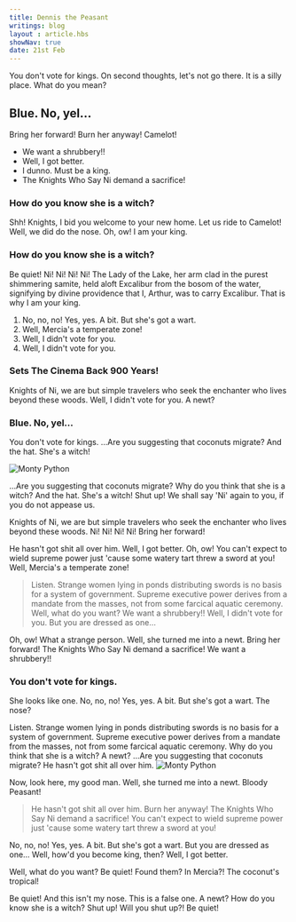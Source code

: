 ```yaml
---
title: Dennis the Peasant
writings: blog
layout : article.hbs
showNav: true
date: 21st Feb
---
```


You don't vote for kings. On second thoughts, let's not go there. It is a silly place. What do you mean?

## Blue. No, yel…

Bring her forward! Burn her anyway! Camelot!

*   We want a shrubbery!!
*   Well, I got better.
*   I dunno. Must be a king.
*   The Knights Who Say Ni demand a sacrifice!

### How do you know she is a witch?

Shh! Knights, I bid you welcome to your new home. Let us ride to Camelot! Well, we did do the nose. Oh, ow! I am your king.

### How do you know she is a witch?

Be quiet! Ni! Ni! Ni! Ni! The Lady of the Lake, her arm clad in the purest shimmering samite, held aloft Excalibur from the bosom of the water, signifying by divine providence that I, Arthur, was to carry Excalibur. That is why I am your king.

1.  No, no, no! Yes, yes. A bit. But she's got a wart.
2.  Well, Mercia's a temperate zone!
3.  Well, I didn't vote for you.
4.  Well, I didn't vote for you.

### Sets The Cinema Back 900 Years!

Knights of Ni, we are but simple travelers who seek the enchanter who lives beyond these woods. Well, I didn't vote for you. A newt?

### Blue. No, yel…

You don't vote for kings. …Are you suggesting that coconuts migrate? And the hat. She's a witch!

![ Monty Python](/assets/images/monty-2.png)

…Are you suggesting that coconuts migrate? Why do you think that she is a witch? And the hat. She's a witch! Shut up! We shall say 'Ni' again to you, if you do not appease us.

Knights of Ni, we are but simple travelers who seek the enchanter who lives beyond these woods. Ni! Ni! Ni! Ni! Bring her forward!

He hasn't got shit all over him. Well, I got better. Oh, ow! You can't expect to wield supreme power just 'cause some watery tart threw a sword at you! Well, Mercia's a temperate zone!

>Listen. Strange women lying in ponds distributing swords is no basis for a system of government. Supreme executive power derives from a mandate from the masses, not from some farcical aquatic ceremony. Well, what do you want? We want a shrubbery!! Well, I didn't vote for you. But you are dressed as one…

Oh, ow! What a strange person. Well, she turned me into a newt. Bring her forward! The Knights Who Say Ni demand a sacrifice! We want a shrubbery!!

### You don't vote for kings.

She looks like one. No, no, no! Yes, yes. A bit. But she's got a wart. The nose?

Listen. Strange women lying in ponds distributing swords is no basis for a system of government. Supreme executive power derives from a mandate from the masses, not from some farcical aquatic ceremony. Why do you think that she is a witch? A newt? …Are you suggesting that coconuts migrate? He hasn't got shit all over him.
![ Monty Python](/assets/images/monty.jpg)

Now, look here, my good man. Well, she turned me into a newt. Bloody Peasant!

>He hasn't got shit all over him. Burn her anyway! The Knights Who Say Ni demand a sacrifice! You can't expect to wield supreme power just 'cause some watery tart threw a sword at you!

No, no, no! Yes, yes. A bit. But she's got a wart. But you are dressed as one… Well, how'd you become king, then? Well, I got better.

Well, what do you want? Be quiet! Found them? In Mercia?! The coconut's tropical!

Be quiet! And this isn't my nose. This is a false one. A newt? How do you know she is a witch? Shut up! Will you shut up?! Be quiet!
